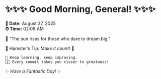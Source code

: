 # ✨✨✨ Good Morning, General! ✨✨✨

**📅 Date:** August 27, 2025  
**⏰ Time:** 02:09 AM  

🌅 "The sun rises for those who dare to dream big."  

🐹 Hamster’s Tip: _Make it count!_ 💪  

```
🚀 Keep learning, keep improving.  
🧑‍💻 Every commit takes you closer to greatness!  
```

✨ *Have a Fantastic Day!* ✨  
